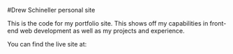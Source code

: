 #Drew Schineller personal site

This is the code for my portfolio site. This shows off my capabilities in front-end web development as well as my projects and experience.

You can find the live site at:
